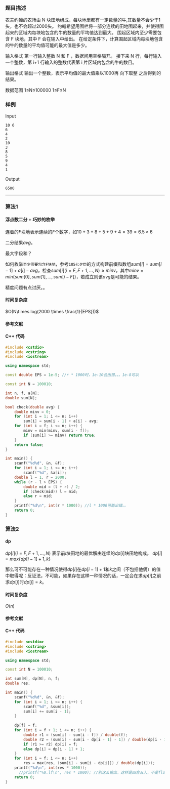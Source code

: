 ### 题目描述

农夫约翰的农场由  N  块田地组成，每块地里都有一定数量的牛,其数量不会少于1头，也不会超过2000头。
约翰希望用围栏将一部分连续的田地围起来，并使得围起来的区域内每块地包含的牛的数量的平均值达到最大。
围起区域内至少需要包含  F  块地，其中  F  会在输入中给出。
在给定条件下，计算围起区域内每块地包含的牛的数量的平均值可能的最大值是多少。

输入格式
第一行输入整数  N  和  F  ，数据间用空格隔开。
接下来  N  行，每行输入一个整数，第 i+1 行输入的整数代表第 i 片区域内包含的牛的数目。

输出格式
输出一个整数，表示平均值的最大值乘以1000再 向下取整 之后得到的结果。

数据范围
1≤N≤100000 
1≤F≤N

### 样例

Input

```
10 6
6 
4
2
10
3
8
5
9
4
1
```

Output

```
6500
```

----------

### 算法1
#### 浮点数二分 + 巧妙的枚举

连着的$F$块地表示连续的$F$个数字，如$10 + 3 + 8 + 5 + 9 + 4 = 39 = 6.5 \times 6$

二分结果$avg$。

最大字段和？

如何枚举`至少需要包含F块地`，参考`105七夕祭`的方式构建前缀和数组$sum[i] = sum[i - 1] + a[i] - avg$，检查$sum[i](i = F, F + 1, ... , N) \ge minv$，其中$minv = min\{sum[0], sum[1], ... , sum[i - F]\}$，若成立则该$avg$是可能的结果。

精度问题有点讨厌。。


#### 时间复杂度

$O(N\times log(2000 \times \frac{1}{EPS}))$

#### 参考文献

#### C++ 代码

``` cpp
#include <cstdio>
#include <cstring>
#include <iostream>

using namespace std;

const double EPS = 1e-5; //r * 1000时，1e-10会出错。。。1e-8可以

const int N = 100010;

int n, f, a[N];
double sum[N];

bool check(double avg) {
    double minv = 0;
    for (int i = 1; i <= n; i++)
        sum[i] = sum[i - 1] + a[i] - avg;
    for (int i = f; i <= n; i++) {
        minv = min(minv, sum[i - f]);
        if (sum[i] >= minv) return true;
    }
    return false;
}

int main() {
    scanf("%d%d", &n, &f);
    for (int i = 1; i <= n; i++)
        scanf("%d", &a[i]);
    double l = 1, r = 2000;
    while (r - l > EPS) {
        double mid = (l + r) / 2;
        if (check(mid)) l = mid;
        else r = mid;
    }
    printf("%d\n", int(r * 1000)); //l * 1000可能出错。。
    return 0;
}
```

### 算法2
#### dp
$dp[i](i = F, F + 1, ... , N)$ 表示前$i$块田地的最优解由连续的$dp[i]$块田地构成。
$dp[i] = max\{dp[i - 1] + 1, k\}$

那么可不可能存在一种情况使得$dp[i]$在$dp[i - 1] + 1$和$k$之间（不包括他俩）的值中取得呢：反证法，不可能，如果存在这样一种情况的话，一定会在求$dp[i]$之前求$dp[j]$时$dp[j] = k$。
#### 时间复杂度

$O(n)$

#### 参考文献

#### C++ 代码

``` cpp
#include <cstdio>
#include <cstring>
#include <iostream>

using namespace std;

const int N = 100010;

int sum[N], dp[N], n, f;
double res;

int main() {
    scanf("%d%d", &n, &f);
    for (int i = 1; i <= n; i++) {
        scanf("%d", &sum[i]);
        sum[i] += sum[i - 1];
    }
    
    dp[f] = f;
    for (int i = f + 1; i <= n; i++) {
        double r1 = (sum[i] - sum[i - f]) / double(f);
        double r2 = (sum[i] - sum[i - dp[i - 1] - 1]) / double(dp[i - 1] + 1);
        if (r1 >= r2) dp[i] = f;
        else dp[i] = dp[i - 1] + 1;
    }
    for (int i = f; i <= n; i++)
        res = max(res, (sum[i] - sum[i - dp[i]]) / double(dp[i]));
    printf("%d\n", int(res * 1000));
	  //printf("%0.lf\n", res * 1000); //别这么输出，这样是四舍五入，不是floor
    return 0;
}
```